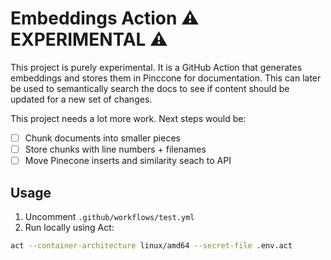 # Embeddings Action ⚠️ EXPERIMENTAL ⚠️

This project is purely experimental. It is a GitHub Action that generates embeddings and stores them in Pinccone for documentation. This can later be used to semantically search the docs to see if content should be updated for a new set of changes.

This project needs a lot more work. Next steps would be:

- [ ] Chunk documents into smaller pieces
- [ ] Store chunks with line numbers + filenames
- [ ] Move Pinecone inserts and similarity seach to API

## Usage

1. Uncomment `.github/workflows/test.yml`
2. Run locally using Act:

```bash
act --container-architecture linux/amd64 --secret-file .env.act
```
